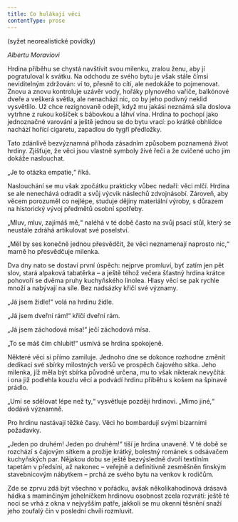 ```yaml
---
title: Co hulákají věci
contentType: prose
---
```


(syžet neorealistické povídky)

_Albertu Moraviovi_

  

Hrdina příběhu se chystá navštívit svou milenku, zralou ženu, aby jí pogratuloval k svátku. Na odchodu ze svého bytu je však stále čímsi neviditelným zdržován: ví to, přesně to cítí, ale nedokáže to po­jmenovat. Znovu a znovu kontroluje uzávěr vody, hořáky plynového vařiče, balkónové dveře a veškerá světla, ale nenachází nic, co by jeho podivný neklid vysvětlilo. Už chce rezignovaně odejít, když mu jakási neznámá síla doslova vytrhne z rukou košíček s bábovkou a láhví vína. Hrdina to pochopí jako jednoznačné varování a ještě jednou se do bytu vrací: po krátké obhlídce nachází hořící cigaretu, zapadlou do tygří předložky.

Tato zdánlivě bezvýznamná příhoda zásadním způsobem poznamená život hrdiny. Zjišťuje, že věci jsou vlastně symboly živé řeči a že cvičené ucho jim dokáže naslouchat.

„Je to otázka empatie,“ říká.

Naslouchání se mu však zpočátku prakticky vůbec nedaří: věci mlčí. Hrdina se ale nenechává odradit a svůj výcvik náslechů zdvojnásobí. Zároveň, aby věcem porozuměl co nejlépe, studuje dějiny materiální výroby, s důrazem na historický vývoj předmětů osobní spotřeby.

„Mluv, mluv, zajímáš mě,“ naléhá v té době často na svůj psací stůl, který se neustále zdráhá artikulovat své poselství.

„Měl by ses konečně jednou přesvědčit, že věci neznamenají naprosto nic,“ marně ho přesvědčuje milenka.

Dva dny nato se dostaví první úspěch: nejprve promluví, byť zatím jen pět slov, stará alpaková tabatěrka – a ještě téhož večera šťastný hrdina krátce pohovoří se dvěma pruhy kuchyňského linolea. Hlasy věcí se pak rychle množí a nabývají na síle. Bez nadsázky křičí své významy.

„Já jsem židle!“ volá na hrdinu židle.

„Já jsem dveřní rám!“ křičí dveřní rám.

„Já jsem záchodová mísa!“ ječí záchodová mísa.

„To se máš čím chlubit!“ usmívá se hrdina spokojeně.

Některé věci si přímo zamiluje. Jednoho dne se dokonce rozhodne změnit dedikaci své sbírky milostných veršů ve prospěch čajového sítka. Jeho milenka, jíž měla být sbírka původně určena, mu to však nikterak nevyčítá: i ona již podlehla kouzlu věcí a podvádí hrdinu příběhu s košem na špinavé prádlo.

„Umí se sdělovat lépe než ty,“ vysvětluje později hrdinovi. „Mimo jiné,“ dodává významně.

Pro hrdinu nastávají těžké časy. Věci ho bombardují svými bizar­ními požadavky.

„Jeden po druhém! Jeden po druhém!“ tiší je hrdina unaveně. V té době se rozchází s čajovým sítkem a prožije krátký, bolestný románek s odsávačem kuchyňských par. Nějakou dobu se ještě bezvýsledně dvoří textilním tapetám v předsíni, až nakonec – veřejně a definitivně zesměšněn finským stavebnicovým nábytkem – prchá ze svého bytu na venkov k rodičům.

Zde se zprvu zdá být všechno v pořádku, avšak několikahodinová drásavá hádka s maminčiným jehelníčkem hrdinovu osobnost zcela rozvrátí: ještě té noci se vrhá z okna v nejvyšším patře, jakkoli se mu okenní těsnění snaží jeho zoufalý čin v poslední chvíli rozmluvit.
